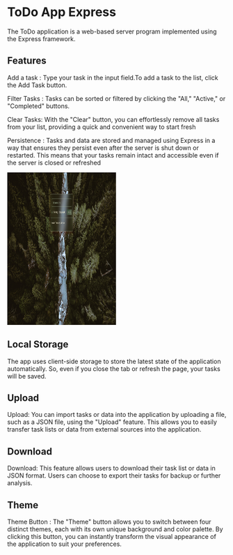 # ToDo App Express
The ToDo application is a web-based server program implemented using the Express framework.

## Features

Add a task : Type your task in the input field.To add a task to the list, click the Add Task button.

Filter Tasks : Tasks can be sorted or filtered by clicking the "All," "Active," or "Completed" buttons.

Clear Tasks: With the "Clear" button, you can effortlessly remove all tasks from your list, providing a quick and convenient way to start fresh 

Persistence : Tasks and data are stored and managed using Express in a way that ensures they persist even after the server is shut down or restarted. This means that your tasks remain intact and accessible even if the server is closed or refreshed

<p>
 <img src="./client/public/img/img2/1.png" width="250" height="350" />
</p>

## Local Storage

The app uses client-side storage to store the latest state of the application automatically. So, even if you close the tab or refresh the page, your tasks will be saved.

## Upload 

Upload: You can import tasks or data into the application by uploading a file, such as a JSON file, using the "Upload" feature. This allows you to easily transfer task lists or data from external sources into the application.

##  Download

Download: This feature allows users to download their task list or data in JSON format. Users can choose to export their tasks for backup or further analysis.

## Theme 
Theme Button : The "Theme" button allows you to switch between four distinct themes, each with its own unique background and color palette. By clicking this button, you can instantly transform the visual appearance of the application to suit your preferences. 
 
